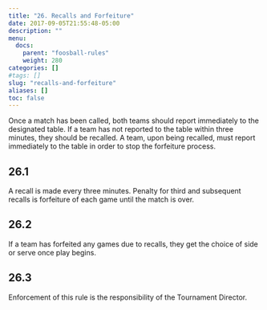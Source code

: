 ```yaml
---
title: "26. Recalls and Forfeiture"
date: 2017-09-05T21:55:48-05:00
description: ""
menu:
  docs:
    parent: "foosball-rules"
    weight: 280
categories: []
#tags: []
slug: "recalls-and-forfeiture"
aliases: []
toc: false
---
```


Once a match has been called, both teams should report immediately to the designated table. If a team has not reported to the table within three minutes, they should be recalled. A team, upon being recalled, must report immediately to the table in order to stop the forfeiture process.

## 26.1

A recall is made every three minutes. Penalty for third and subsequent recalls is forfeiture of each game until the match is over.
  
## 26.2

If a team has forfeited any games due to recalls, they get the choice of side or serve once play begins.

## 26.3

Enforcement of this rule is the responsibility of the Tournament Director.